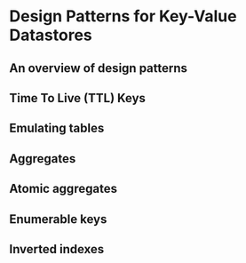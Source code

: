 # Design Patterns for Key-Value Datastores 

## An overview of design patterns

## Time To Live (TTL) Keys 

## Emulating tables

## Aggregates

## Atomic aggregates

## Enumerable keys

## Inverted indexes